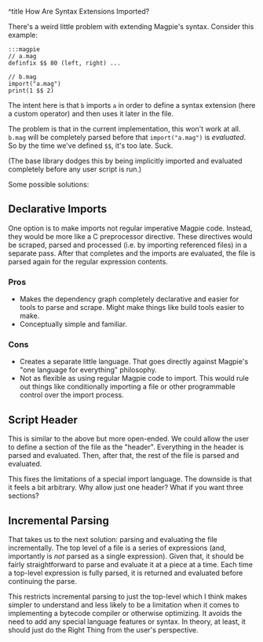 ^title How Are Syntax Extensions Imported?

There's a weird little problem with extending Magpie's syntax. Consider this
example:

    :::magpie
    // a.mag
    definfix $$ 80 (left, right) ...

    // b.mag
    import("a.mag")
    print(1 $$ 2)

The intent here is that `b` imports `a` in order to define a syntax extension
(here a custom operator) and then uses it later in the file.

The problem is that in the current implementation, this won't work at all. `b.mag` will be completely parsed before that `import("a.mag")` is *evaluated*. So by the time we've defined `$$`, it's too late. Suck.

(The base library dodges this by being implicitly imported and evaluated completely before any user script is run.)

Some possible solutions:

## Declarative Imports

One option is to make imports not regular imperative Magpie code. Instead, they would be more like a C preprocessor directive. These directives would be scraped, parsed and processed (i.e. by importing referenced files) in a separate pass. After that completes and the imports are evaluated, the file is parsed again for the regular expression contents.

### Pros

*   Makes the dependency graph completely declarative and easier for tools to
    parse and scrape. Might make things like build tools easier to make.
*   Conceptually simple and familiar.

### Cons

*   Creates a separate little language. That goes directly against Magpie's
    "one language for everything" philosophy.
*   Not as flexible as using regular Magpie code to import. This would rule out
    things like conditionally importing a file or other programmable control
    over the import process.

## Script Header

This is similar to the above but more open-ended. We could allow the user to
define a section of the file as the "header". Everything in the header is parsed and evaluated. Then, after that, the rest of the file is parsed and evaluated.

This fixes the limitations of a special import language. The downside is that it
feels a bit arbitrary. Why allow just one header? What if you want three sections?

## Incremental Parsing

That takes us to the next solution: parsing and evaluating the file incrementally. The top level of a file is a series of expressions (and, importantly is *not* parsed as a single expression). Given that, it should be
fairly straightforward to parse and evaluate it at a piece at a time. Each time
a top-level expression is fully parsed, it is returned and evaluated before
continuing the parse.

This restricts incremental parsing to just the top-level which I think makes simpler to understand and less likely to be a limitation when it comes to implementing a bytecode compiler or otherwise optimizing. It avoids the need to add any special language features or syntax. In theory, at least, it should just do the Right Thing from the user's perspective.

